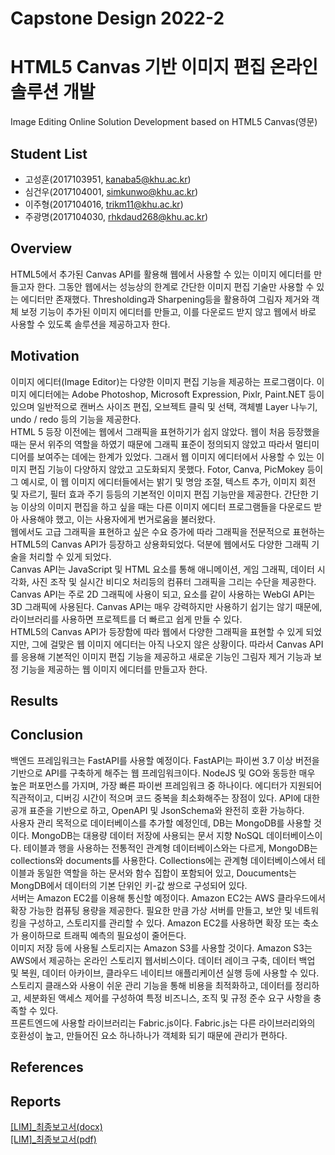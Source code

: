 # Capstone Design 2022-2
# HTML5 Canvas 기반 이미지 편집 온라인 솔루션 개발
Image Editing Online Solution Development based on HTML5 Canvas(영문)  

## Student List
* 고성훈(2017103951, kanaba5@khu.ac.kr)  
* 심건우(2017104001, simkunwo@khu.ac.kr)  
* 이주형(2017104016, trikm11@khu.ac.kr)  
* 주광명(2017104030, rhkdaud268@khu.ac.kr)  

## Overview  
HTML5에서 추가된 Canvas API를 활용해 웹에서 사용할 수 있는 이미지 에디터를 만들고자 한다. 그동안 웹에서는 성능상의 한계로 간단한 이미지 편집 기술만 사용할 수 있는 에디터만 존재했다. Thresholding과 Sharpening등을 활용하여 그림자 제거와 객체 보정 기능이 추가된 이미지 에디터를 만들고, 이를 다운로드 받지 않고 웹에서 바로 사용할 수 있도록 솔루션을 제공하고자 한다. 

## Motivation
이미지 에디터(Image Editor)는 다양한 이미지 편집 기능을 제공하는 프로그램이다. 이미지 에디터에는 Adobe Photoshop, Microsoft Expression, Pixlr, Paint.NET 등이 있으며 일반적으로 캔버스 사이즈 편집, 오브젝트 클릭 및 선택, 객체별 Layer 나누기, undo / redo 등의 기능을 제공한다.  
  HTML 5 등장 이전에는 웹에서 그래픽을 표현하기가 쉽지 않았다. 웹이 처음 등장했을 때는 문서 위주의 역할을 하였기 때문에 그래픽 표준이 정의되지 않았고 따라서 멀티미디어를 보여주는 데에는 한계가 있었다. 그래서 웹 이미지 에디터에서 사용할 수 있는 이미지 편집 기능이 다양하지 않았고 고도화되지 못했다. Fotor, Canva, PicMokey 등이 그 예시로, 이 웹 이미지 에디터들에서는 밝기 및 명암 조절, 텍스트 추가, 이미지 회전 및 자르기, 필터 효과 주기 등등의 기본적인 이미지 편집 기능만을 제공한다. 간단한 기능 이상의 이미지 편집을 하고 싶을 때는 다른 이미지 에디터 프로그램들을 다운로드 받아 사용해야 했고, 이는 사용자에게 번거로움을 불러왔다.  
  웹에서도 고급 그래픽을 표현하고 싶은 수요 증가에 따라 그래픽을 전문적으로 표현하는 HTML5의 Canvas API가 등장하고 상용화되었다. 덕분에 웹에서도 다양한 그래픽 기술을 처리할 수 있게 되었다.  
  Canvas API는 JavaScript 및 HTML <canvas> 요소를 통해 애니메이션, 게임 그래픽, 데이터 시각화, 사진 조작 및 실시간 비디오 처리등의 컴퓨터 그래픽을 그리는 수단을 제공한다.  Canvas API는 주로 2D 그래픽에 사용이 되고, <canvas> 요소를 같이 사용하는 WebGI API는 3D 그래픽에 사용된다. Canvas API는 매우 강력하지만 사용하기 쉽기는 않기 때문에, 라이브러리를 사용하면 프로젝트를 더 빠르고 쉽게 만들 수 있다.  
  HTML5의 Canvas API가 등장함에 따라 웹에서 다양한 그래픽을 표현할 수 있게 되었지만, 그에 걸맞은 웹 이미지 에디터는 아직 나오지 않은 상황이다. 따라서 Canvas API를 응용해 기본적인 이미지 편집 기능을 제공하고 새로운 기능인 그림자 제거 기능과 보정 기능을 제공하는 웹 이미지 에디터를 만들고자 한다. 
  
## Results

## Conclusion
백엔드 프레임워크는 FastAPI를 사용할 예정이다. FastAPI는 파이썬 3.7 이상 버전을 기반으로 API를 구축하게 해주는 웹 프레임워크이다. NodeJS 및 GO와 동등한 매우 높은 퍼포먼스를 가지며, 가장 빠른 파이썬 프레임워크 중 하나이다. 에디터가 지원되어 직관적이고, 디버깅 시간이 적으며 코드 중복을 최소화해주는 장점이 있다. API에 대한 공개 표준을 기반으로 하고, OpenAPI 및 JsonSchema와 완전히 호환 가능하다.  
사용자 관리 목적으로 데이터베이스를 추가할 예정인데, DB는 MongoDB를 사용할 것이다. MongoDB는 대용량 데이터 저장에 사용되는 문서 지향 NoSQL 데이터베이스이다. 테이블과 행을 사용하는 전통적인 관계형 데이터베이스와는 다르게, MongoDB는 collections와 documents를 사용한다. Collections에는 관계형 데이터베이스에서 테이블과 동일한 역할을 하는 문서와 함수 집합이 포함되어 있고, Doucuments는 MongDB에서 데이터의 기본 단위인 키-값 쌍으로 구성되어 있다.  
서버는 Amazon EC2를 이용해 통신할 예정이다. Amazon EC2는 AWS 클라우드에서 확장 가능한 컴퓨팅 용량을 제공한다. 필요한 만큼 가상 서버를 만들고, 보안 및 네트워킹을 구성하고, 스토리지를 관리할 수 있다. Amazon EC2를 사용하면 확장 또는 축소가 용이하므로 트래픽 예측의 필요성이 줄어든다.  
이미지 저장 등에 사용될 스토리지는 Amazon S3를 사용할 것이다. Amazon S3는 AWS에서 제공하는 온라인 스토리지 웹서비스이다. 데이터 레이크 구축, 데이터 백업 및 복원, 데이터 아카이브, 클라우드 네이티브 애플리케이션 실행 등에 사용할 수 있다. 스토리지 클래스와 사용이 쉬운 관리 기능을 통해 비용을 최적화하고, 데이터를 정리하고, 세분화된 액세스 제어를 구성하여 특정 비즈니스, 조직 및 규정 준수 요구 사항을 충족할 수 있다.  
프론트엔드에 사용할 라이브러리는 Fabric.js이다. Fabric.js는 다른 라이브러리와의 호환성이 높고, 만들어진 요소 하나하나가 객체화 되기 때문에 관리가 편하다.
  
## References

## Reports
[[LIM]_최종보고서(docx)](https://github.com/pestyswami/Capstone_Design_1_Image_Editor/blob/dev/report/%5BLIM%5DCD1_%EC%B5%9C%EC%A2%85%EB%B3%B4%EA%B3%A0%EC%84%9C.docx)  
[[LIM]_최종보고서(pdf)](https://github.com/pestyswami/Capstone_Design_1_Image_Editor/blob/dev/report/%5BLIM%5DCD1_%EC%B5%9C%EC%A2%85%EB%B3%B4%EA%B3%A0%EC%84%9C.pdf)

